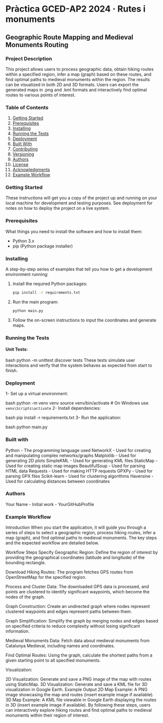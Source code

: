 # Pràctica GCED-AP2 2024 · Rutes i monuments

## Geographic Route Mapping and Medieval Monuments Routing

### Project Description

This project allows users to process geographic data, obtain hiking routes within a specified region, infer a map (graph) based on these routes, and find optimal paths to medieval monuments within the region. The results can be visualized in both 2D and 3D formats. Users can export the generated maps in .png and .kml formats and interactively find optimal routes to various points of interest.

### Table of Contents
1. [Getting Started](#getting-started)
2. [Prerequisites](#prerequisites)
3. [Installing](#installing)
4. [Running the Tests](#running-the-tests)
5. [Deployment](#deployment)
6. [Built With](#built-with)
7. [Contributing](#contributing)
8. [Versioning](#versioning)
9. [Authors](#authors)
10. [License](#license)
11. [Acknowledgments](#acknowledgments)
12. [Example Workflow](#example-workflow)

### Getting Started

These instructions will get you a copy of the project up and running on your local machine for development and testing purposes. See deployment for notes on how to deploy the project on a live system.

### Prerequisites

What things you need to install the software and how to install them:
- Python 3.x
- pip (Python package installer)

### Installing

A step-by-step series of examples that tell you how to get a development environment running:

1. Install the required Python packages:
    ```bash
    pip install -r requirements.txt
    ```

2. Run the main program:
    ```bash
    python main.py
    ```

3. Follow the on-screen instructions to input the coordinates and generate maps.

### Running the Tests

#### Unit Tests:
bash
python -m unittest discover tests
These tests simulate user interactions and verify that the system behaves as expected from start to finish.

### Deployment
1- Set up a virtual environment:

bash
python -m venv venv
source venv/bin/activate  # On Windows use `venv\Scripts\activate`
2- Install dependencies:

bash
pip install -r requirements.txt
3- Run the application:

bash
python main.py

### Built with
Python - The programming language used
NetworkX - Used for creating and manipulating complex networks/graphs
Matplotlib - Used for generating 2D plots
SimpleKML - Used for generating KML files
StaticMap - Used for creating static map images
BeautifulSoup - Used for parsing HTML data
Requests - Used for making HTTP requests
GPXPy - Used for parsing GPX files
Scikit-learn - Used for clustering algorithms
Haversine - Used for calculating distances between coordinates

### Authors
Your Name - Initial work - YourGitHubProfile

### Example Workflow
Introduction
When you start the application, it will guide you through a series of steps to select a geographic region, process hiking routes, infer a map (graph), and find optimal paths to medieval monuments. The key steps and the expected workflow are detailed below.

Workflow Steps
Specify Geographic Region: Define the region of interest by providing the geographical coordinates (latitude and longitude) of the bounding rectangle.

Download Hiking Routes: The program fetches GPS routes from OpenStreetMap for the specified region.

Process and Cluster Data: The downloaded GPS data is processed, and points are clustered to identify significant waypoints, which become the nodes of the graph.

Graph Construction: Create an undirected graph where nodes represent clustered waypoints and edges represent paths between them.

Graph Simplification: Simplify the graph by merging nodes and edges based on specified criteria to reduce complexity without losing significant information.

Medieval Monuments Data: Fetch data about medieval monuments from Catalunya Medieval, including names and coordinates.

Find Optimal Routes: Using the graph, calculate the shortest paths from a given starting point to all specified monuments.

Visualization:

2D Visualization: Generate and save a PNG image of the map with routes using StaticMap.
3D Visualization: Generate and save a KML file for 3D visualization in Google Earth.
Example Output
2D Map Example: A PNG image showcasing the map and routes (insert example image if available).
3D Map Example: A KML file viewable in Google Earth displaying the routes in 3D (insert example image if available).
By following these steps, users can interactively explore hiking routes and find optimal paths to medieval monuments within their region of interest.
